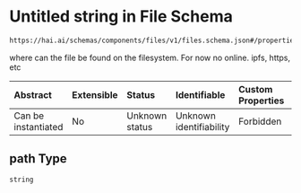 # Untitled string in File Schema

```txt
https://hai.ai/schemas/components/files/v1/files.schema.json#/properties/path
```

where can the file be found on the filesystem. For now no online. ipfs, https, etc

| Abstract            | Extensible | Status         | Identifiable            | Custom Properties | Additional Properties | Access Restrictions | Defined In                                                                                        |
| :------------------ | :--------- | :------------- | :---------------------- | :---------------- | :-------------------- | :------------------ | :------------------------------------------------------------------------------------------------ |
| Can be instantiated | No         | Unknown status | Unknown identifiability | Forbidden         | Allowed               | none                | [files.schema.json\*](../../schemas/components/files/v1/files.schema.json "open original schema") |

## path Type

`string`
